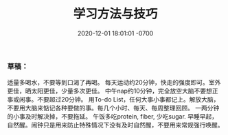 ﻿---
layout: post
title:  "学习方法与技巧"
date:   2020-12-01 18:01:01 -0700
categories: notes
---
### 草稿：

适量多喝水，不要等到口渴了再喝。
每天运动约20分钟，快走的强度即可。室外更佳，晒太阳更佳，少量多次更佳。
中午nap约10分钟，完全放空大脑不要想正事或闲事。不要超过20分钟。
用To-do List，任何大事小事都记上。解放大脑，不要用大脑来惦记各种要做的事。每几个小时、每天、每周整理回顾。
一两分钟的小事及时解决掉，不要拖延。
午饭多吃protein, fiber, 少吃sugar.
早睡早起，自然醒。闹钟只是用来防止特殊情况下没有及时自然醒，不要用来常规强行唤醒。